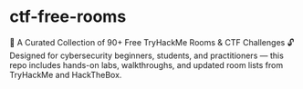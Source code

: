 # ctf-free-rooms
🧠 A Curated Collection of 90+ Free TryHackMe Rooms &amp; CTF Challenges 🔓 Designed for cybersecurity beginners, students, and practitioners — this repo includes hands-on labs, walkthroughs, and updated room lists from TryHackMe and HackTheBox.
